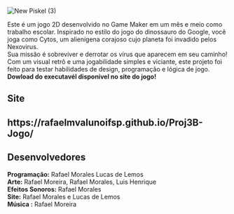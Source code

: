 ![New Piskel (3)](https://github.com/user-attachments/assets/e9fb62af-30a5-46fa-94ff-b5236d97553f)

 <p>Este é um jogo 2D desenvolvido no Game Maker em um mês e meio como trabalho escolar. Inspirado no estilo do jogo do dinossauro do Google, você joga como Cytos, um alienígena corajoso cujo planeta foi invadido pelos Nexovirus. <br>Sua missão é sobreviver e derrotar os vírus que aparecem em seu caminho! Com um visual retrô e uma jogabilidade simples e viciante, este projeto foi feito para testar habilidades de design, programação e lógica de jogo.
   <br>
   <b>Dowload do executavél disponível no site do jogo!</b>
  </p>
  <h2> Site <h2>
 https://rafaelmvalunoifsp.github.io/Proj3B-Jogo/
  <h2> Desenvolvedores </h2>
    <b>Programação:</b> Rafael Morales Lucas de Lemos<br>
    <b>Arte:</b> Rafael Moreira, Rafael Morales, Luis Henrique<br>
    <b>Efeitos Sonoros:</b> Rafael Morales<br>
    <b>Site:</b> Rafael Morales e Lucas de Lemos<br>
    <b>Música :</b> Rafael Moreira<br>
</body>



